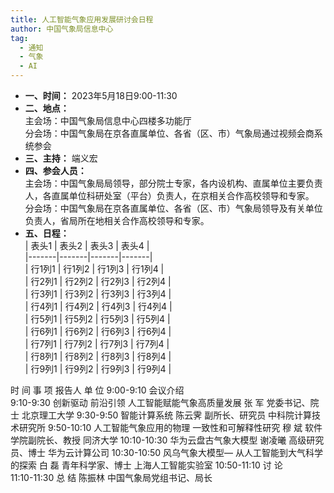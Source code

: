 ```yaml
---
title: 人工智能气象应用发展研讨会日程
author: 中国气象局信息中心
tag: 
  - 通知
  - 气象
  - AI
---
```

- **一、时间：** 2023年5月18日9:00-11:30  
- **二、地点：**  
主会场：中国气象局信息中心四楼多功能厅  
分会场：中国气象局在京各直属单位、各省（区、市）气象局通过视频会商系统参会  
- **三、主持：** 端义宏
- **四、参会人员：**  
主会场：中国气象局局领导，部分院士专家，各内设机构、直属单位主要负责人，各直属单位科研处室（平台）负责人，在京相关合作高校领导和专家。  
分会场：中国气象局在京各直属单位、各省（区、市）气象局领导及有关单位负责人，省局所在地相关合作高校领导和专家。
- **五、日程：**  
| 表头1 | 表头2 | 表头3 | 表头4 |  
|-------|-------|-------|-------|  
| 行1列1 | 行1列2 | 行1列3 | 行1列4 |  
| 行2列1 | 行2列2 | 行2列3 | 行2列4 |  
| 行3列1 | 行3列2 | 行3列3 | 行3列4 |  
| 行4列1 | 行4列2 | 行4列3 | 行4列4 |  
| 行5列1 | 行5列2 | 行5列3 | 行5列4 |  
| 行6列1 | 行6列2 | 行6列3 | 行6列4 |  
| 行7列1 | 行7列2 | 行7列3 | 行7列4 |  
| 行8列1 | 行8列2 | 行8列3 | 行8列4 |  
| 行9列1 | 行9列2 | 行9列3 | 行9列4 |  

时  间	事   项	报告人	单  位
9:00-9:10	会议介绍		
9:10-9:30	创新驱动 前沿引领
人工智能赋能气象高质量发展	张  军
党委书记、院士	北京理工大学
9:30-9:50	智能计算系统	陈云霁
副所长、研究员	中科院计算技术研究所
9:50-10:10	人工智能气象应用的物理
一致性和可解释性研究	穆  斌
软件学院副院长、教授	同济大学
10:10-10:30	华为云盘古气象大模型	谢凌曦
高级研究员、博士	华为云计算公司
10:30-10:50	风乌气象大模型—
从人工智能到大气科学的探索	白  磊
青年科学家、博士	上海人工智能实验室
10:50-11:10	讨  论		
11:10-11:30	总  结	陈振林
中国气象局党组书记、局长	